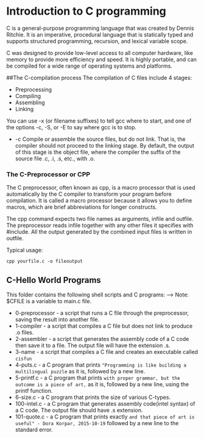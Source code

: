 # Introduction to C programming
C is a general-purpose programming language that was created by Dennis Ritchie. It is an imperative, procedural language that is statically typed and supports structured programming, recursion, and lexical variable scope.

C was designed to provide low-level access to all computer hardware, like memory to provide more efficiency and speed. It is highly portable, and can be compiled for a wide range of operating systems and platforms.

##The C-compilation process
The compilation of C files include 4 stages:
* Preprocessing
* Compiling
* Assembling
* Linking

You can use -x (or filename suffixes) to tell gcc where to start, and one of the options -c, -S, or -E to say where gcc is to stop.

* -c  Compile or assemble the source files, but do not link. That is, the compiler should not proceed to the linking stage. By default, the output of this stage is the object file, where the compiler the suffix of the source file .c, .i, .s, etc., with .o.

### The C-Preprocessor or CPP
The C preprocessor, often known as cpp, is a macro processor that is used automatically by the C compiler to transform your program before compilation. It is called a macro processor because it allows you to define macros, which are brief abbreviations for longer constructs.

The cpp command expects two file names as arguments, infile and outfile. The preprocessor reads infile together with any other files it specifies with #include. All the output generated by the combined input files is written in outfile.

Typical usage:
```
cpp yourfile.c -o fileoutput
```
## C-Hello World Programs
This folder contains the following shell scripts and C programs:
--> Note: $CFILE is a variable to main.c file.
* 0-preprocessor - a script that runs a C file through the preprocessor, saving the result into another file.
* 1-compiler - a script that compiles a C file but does not link to produce .o files.
* 2-assembler - a script that generates the assembly code of a C code then save it to a file. The output file will have the extension .s.
* 3-name - a script that compiles a C file and creates an executable called `cisfun`
* 4-puts.c - a C program that prints `"Programming is like building a multilingual puzzle` as it is, followed by a new line.
* 5-printf.c - a C program that prints `with proper grammar, but the outcome is a piece of art,` as it is, followed by a new line, using the printf function.
* 6-size.c - a C program that prints the size of various C-types.
* 100-intel.c - a C program that generates assembly code(intel syntax) of a C code. The output file should have .s extension.
* 101-quote.c - a C program that prints exactly `and that piece of art is useful" - Dora Korpar, 2015-10-19` followed by a new line to the standard error.

